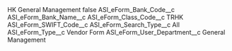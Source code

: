 <?xml version="1.0" encoding="UTF-8"?>
<CustomMetadata xmlns="http://soap.sforce.com/2006/04/metadata" xmlns:xsi="http://www.w3.org/2001/XMLSchema-instance" xmlns:xsd="http://www.w3.org/2001/XMLSchema">
    <label>HK General Management</label>
    <protected>false</protected>
    <values>
        <field>ASI_eForm_Bank_Code__c</field>
        <value xsi:nil="true"/>
    </values>
    <values>
        <field>ASI_eForm_Bank_Name__c</field>
        <value xsi:nil="true"/>
    </values>
    <values>
        <field>ASI_eForm_Class_Code__c</field>
        <value xsi:type="xsd:string">TRHK</value>
    </values>
    <values>
        <field>ASI_eForm_SWIFT_Code__c</field>
        <value xsi:nil="true"/>
    </values>
    <values>
        <field>ASI_eForm_Search_Type__c</field>
        <value xsi:type="xsd:string">All</value>
    </values>
    <values>
        <field>ASI_eForm_Type__c</field>
        <value xsi:type="xsd:string">Vendor Form</value>
    </values>
    <values>
        <field>ASI_eForm_User_Department__c</field>
        <value xsi:type="xsd:string">General Management</value>
    </values>
</CustomMetadata>

